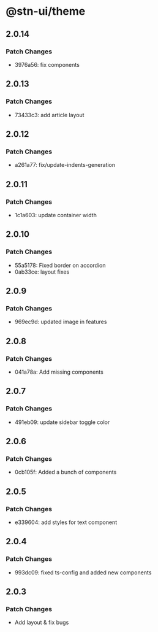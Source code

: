 # @stn-ui/theme

## 2.0.14

### Patch Changes

- 3976a56: fix components

## 2.0.13

### Patch Changes

- 73433c3: add article layout

## 2.0.12

### Patch Changes

- a261a77: fix/update-indents-generation

## 2.0.11

### Patch Changes

- 1c1a603: update container width

## 2.0.10

### Patch Changes

- 55a5178: Fixed border on accordion
- 0ab33ce: layout fixes

## 2.0.9

### Patch Changes

- 969ec9d: updated image in features

## 2.0.8

### Patch Changes

- 041a78a: Add missing components

## 2.0.7

### Patch Changes

- 491eb09: update sidebar toggle color

## 2.0.6

### Patch Changes

- 0cb105f: Added a bunch of components

## 2.0.5

### Patch Changes

- e339604: add styles for text component

## 2.0.4

### Patch Changes

- 993dc09: fixed ts-config and added new components

## 2.0.3

### Patch Changes

- Add layout & fix bugs
